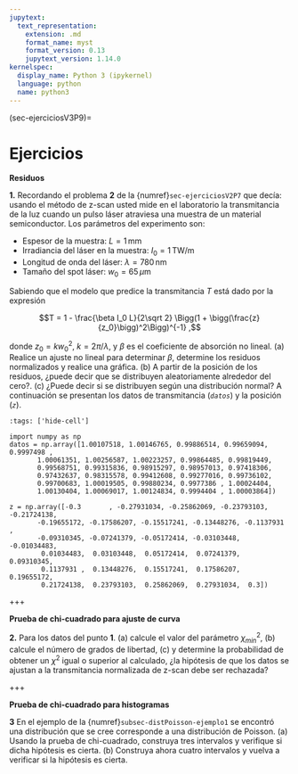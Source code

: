 ```yaml
---
jupytext:
  text_representation:
    extension: .md
    format_name: myst
    format_version: 0.13
    jupytext_version: 1.14.0
kernelspec:
  display_name: Python 3 (ipykernel)
  language: python
  name: python3
---
```


(sec-ejerciciosV3P9)=
# Ejercicios

**Residuos**

**1.** Recordando el problema **2** de la {numref}`sec-ejerciciosV2P7` que decía: usando el método de z-scan usted mide en el laboratorio la transmitancia de la luz cuando un pulso láser atraviesa una muestra de un material semiconductor. Los parámetros del experimento son:
* Espesor de la muestra: $L = 1\,\text{mm}$
* Irradiancia del láser en la muestra: $I_0 = 1\,\text{TW/m}$
* Longitud de onda del láser: $\lambda = 780\,\text{nm}$
* Tamaño del spot láser: $w_0 = 65\,\mu\text{m}$

Sabiendo que el modelo que predice la transmitancia $T$ está dado por la expresión

$$T = 1 - \frac{\beta I_0 L}{2\sqrt 2} \Bigg(1 + \bigg(\frac{z}{z_0}\bigg)^2\Bigg)^{-1} ,$$

donde $z_0 = kw_0^2$, $k = 2\pi/\lambda$, y $\beta$ es el coeficiente de absorción no lineal. (a) Realice un ajuste no lineal para determinar $\beta$, determine los residuos normalizados y realice una gráfica. (b) A partir de la posición de los residuos, ¿puede decir que se distribuyen aleatoriamente alrededor del cero?. (c) ¿Puede decir si se distribuyen según una distribución normal? A continuación se presentan los datos de transmitancia (*`datos`*) y la posición (*`z`*).

```{code-cell} ipython3
:tags: ['hide-cell']

import numpy as np
datos = np.array([1.00107518, 1.00146765, 0.99886514, 0.99659094, 0.9997498 ,
       1.00061351, 1.00256587, 1.00223257, 0.99864485, 0.99819449,
       0.99568751, 0.99315836, 0.98915297, 0.98957013, 0.97418306,
       0.97432637, 0.98315578, 0.99412608, 0.99277016, 0.99736102,
       0.99700683, 1.00019505, 0.99880234, 0.9977386 , 1.00024404,
       1.00130404, 1.00069017, 1.00124834, 0.9994404 , 1.00003864])

z = np.array([-0.3       , -0.27931034, -0.25862069, -0.23793103, -0.21724138,
       -0.19655172, -0.17586207, -0.15517241, -0.13448276, -0.1137931 ,
       -0.09310345, -0.07241379, -0.05172414, -0.03103448, -0.01034483,
        0.01034483,  0.03103448,  0.05172414,  0.07241379,  0.09310345,
        0.1137931 ,  0.13448276,  0.15517241,  0.17586207,  0.19655172,
        0.21724138,  0.23793103,  0.25862069,  0.27931034,  0.3])

```

+++

**Prueba de chi-cuadrado para ajuste de curva**

**2.** Para los datos del punto **1**. (a) calcule el valor del parámetro $\chi^2_{min}$, (b) calcule el número de grados de libertad, (c) y determine la probabilidad de obtener un $\chi^2$ igual o superior al calculado, ¿la hipótesis de que los datos se ajustan a la transmitancia normalizada de z-scan debe ser rechazada?

+++

**Prueba de chi-cuadrado para histogramas**

**3** En el ejemplo de la {numref}`subsec-distPoisson-ejemplo1` se encontró una distribución que se cree corresponde a una distribución de Poisson. (a) Usando la prueba de chi-cuadrado, construya tres intervalos y verifique si dicha hipótesis es cierta. (b) Construya ahora cuatro intervalos y vuelva a verificar si la hipótesis es cierta.